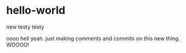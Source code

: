 # hello-world
new testy testy 

oooo hell yeah. just making comments and commits on this new thing. WOOOO!
